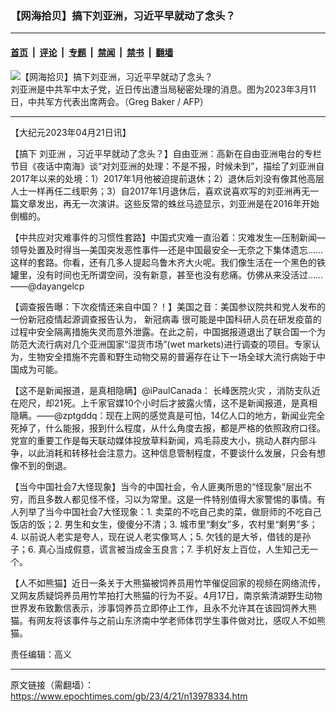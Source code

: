 ### 【网海拾贝】搞下刘亚洲，习近平早就动了念头？

---

#### [首页](../../../..?n13978334) &nbsp;|&nbsp; [评论](../../../../../epoch-comment?n13978334) &nbsp;|&nbsp; [专题](../../../../../epoch-special?n13978334) &nbsp;|&nbsp; [禁闻](../../../../../epoch-news?n13978334) &nbsp;|&nbsp; [禁书](../../../../../books?n13978334) &nbsp;|&nbsp; [翻墙](https://github.com/gfw-breaker/nogfw/blob/master/README.md?n13978334)


<div><img alt="【网海拾贝】搞下刘亚洲，习近平早就动了念头？" class="attachment-djy_600_400 size-djy_600_400 wp-post-image" src="https://i.epochtimes.com/assets/uploads/2023/04/id13978341-000_33AY4BU-.jpeg"/>
<div class="caption">
 刘亚洲是中共军中太子党，近日传出遭当局秘密处理的消息。图为2023年3月11日，中共军方代表出席两会。（Greg Baker / AFP）
</div></div><hr/><div class="post_content" id="artbody" itemprop="articleBody">
 <!-- article content begin -->
 <p>
  【大纪元2023年04月21日讯】
 </p>
 <p>
  【搞下
  <ok href="https://www.epochtimes.com/gb/tag/%E5%88%98%E4%BA%9A%E6%B4%B2.html">
   刘亚洲
  </ok>
  ，习近平早就动了念头？】自由亚洲：高新在自由亚洲电台的专栏节目《夜话中南海》谈“对刘亚洲的处理：不是不报，时候未到”，描绘了刘亚洲自2017年以来的处境：1）2017年1月他被迫提前退休；2）退休后刘没有像其他高层人士一样再任二线职务；3）自2017年1月退休后，喜欢说喜欢写的刘亚洲再无一篇文章发出，再无一次演讲。这些反常的蛛丝马迹显示，刘亚洲是在2016年开始倒楣的。
 </p>
 <p>
  【中共应对灾难事件的习惯性套路】中国式灾难一直沿着：灾难发生—压制新闻—领导处置及时得当—美国突发恶性事件—还是中国最安全—无奈之下集体遗忘……这样的套路。你看，还有几多人提起乌鲁木齐大火呢。我们像生活在一个黑色的铁罐里，没有时间也无所谓空间，没有新意，甚至也没有悲痛。仿佛从来没活过……——@dayangelcp
 </p>
 <p>
  【调查报告曝：下次疫情还来自中国？！】美国之音：美国参议院共和党人发布的一份新冠疫情起源调查报告认为，
  <ok href="https://www.epochtimes.com/gb/tag/%E6%96%B0%E5%86%A0%E7%97%85%E6%AF%92.html">
   新冠病毒
  </ok>
  很可能是中国科研人员在研发疫苗的过程中安全隔离措施失灵而意外泄露。在此之前，中国据报道退出了联合国一个为防范大流行病对几个亚洲国家“湿货市场”(wet markets)进行调查的项目。专家认为，生物安全措施不完善和野生动物交易的普遍存在让下一场全球大流行病始于中国成为可能。
 </p>
 <p>
  【这不是新闻报道，是真相隐瞒】@iPaulCanada：
  <ok href="https://www.epochtimes.com/gb/tag/%E9%95%BF%E5%B3%B0%E5%8C%BB%E9%99%A2%E7%81%AB%E7%81%BE.html">
   长峰医院火灾
  </ok>
  ，消防支队近在咫尺，却21死。上千家官媒10个小时后才披露火情，这不是新闻报道，是真相隐瞒。——@zptgddq：现在上网的感觉真是可怕，14亿人口的地方，新闻业完全死掉了，什么能报，报到什么程度，从什么角度去报，都是严格的依照政府口径。党宣的重要工作是每天联动媒体投放草料新闻，鸡毛蒜皮大小，挑动人群内部斗争，以此消耗和转移社会注意力。这种信息管制程度，不要谈什么发展，只会有想像不到的倒退。
 </p>
 <p>
  【当今中国社会7大怪现象】当今的中国社会，令人匪夷所思的“怪现象”层出不穷，而且多数人都见怪不怪，习以为常里。这是一件特别值得大家警惕的事情。有人列举了当今中国社会7大怪现象：1. 卖菜的不吃自己卖的菜，做厨师的不吃自己饭店的饭；2. 男生和女生，傻傻分不清；3. 城市里“剩女”多，农村里“剩男”多；4. 以前说人老实是夸人，现在说人老实像骂人；5. 欠钱的是大爷，借钱的是孙子；6. 真心当成假意，谎言被当成金玉良言；7. 手机好友上百位，人生知己无一个。
 </p>
 <p>
  【人不如熊猫】近日一条关于大熊猫被饲养员用竹竿催促回家的视频在网络流传，又网友质疑饲养员用竹竿拍打大熊猫的行为不妥。4月17日，南京紫清湖野生动物世界发布致歉信表示，涉事饲养员立即停止工作，且永不允许其在该园饲养大熊猫。有网友将该事件与之前山东济南中学老师体罚学生事件做对比，感叹人不如熊猫。
 </p>
 <p>
  责任编辑：高义
 </p>
 <!-- article content end -->
 <div id="below_article_ad">
 </div>
</div>


---

原文链接（需翻墙）：https://www.epochtimes.com/gb/23/4/21/n13978334.htm